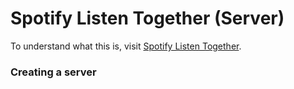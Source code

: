 # Spotify Listen Together (Server)
To understand what this is, visit [Spotify Listen Together](https://github.com/FlafyDev/spotify-listen-together).

### Creating a server
